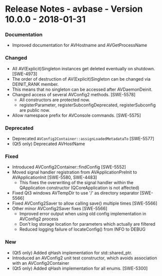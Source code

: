 Release Notes - avbase - Version 10.0.0 - 2018-01-31
====================================================

### Documentation

* Improved documentation for AVHostname and AVGetProcessName

### Changed

* All AV(Explicit)Singleton instances get deleted eventually on shutdown. [SWE-4973]
 * The order of destruction of AV(Explicit)Singleton can be changed via DEINIT_RANK member.
 * This means that no singleton can be accessed after AVDaemonDeinit.
* Changed access of several AVConfig2 methods. [SWE-5578]
  * All constructors are protected now.
  * registerParameter, registerSubconfigDeprecated, registerSubconfig are public now.
* Allow namespace prefix for AVConsole commands. [SWE-5575]

### Deprecated

* Deprecated `AVConfig2Container::assignLoadedMetadataTo` [SWE-5577]
* (Qt5 only) Deprecated AVHostName

### Fixed

* Introduced AVConfig2Container::findConfig [SWE-5552]
* Moved signal handler registration from AVApplicationPreInit to AVApplicationInit [SWE-5580, SWE-4483]
  * This fixes the overwriting of the signal handler within the QApplication constructor (QCoreApplication is not affected)
* Fixed Qt3 windows AVTempDir to use '/' as directory separator [SWE-5566]
* Fixed AVConfig2Saver to allow calling save() multiple times [SWE-5566]
* Other minor AVConfig2Saver fixes [SWE-5566]
  * Improved error output when using old config implementation in AVConfig2 process
  * Don't log storage location for parameters which actually are filtered
  * Reduced logging failure of locateConfig() from INFO to DEBUG

### New

* (Qt5 only) Added qHash implementation for std::shared_ptr.
* Introduced an AVConfig2 unit test constructor, which avoids association with an AVConfig2Container
* (Qt5 only) Added qHash implementation for all enums. [SWE-5300]

